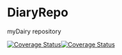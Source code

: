 # DiaryRepo
myDairy repository


[![Coverage Status](https://coveralls.io/repos/github/uwimpuhwe/Diary/badge.svg?branch=master)](https://coveralls.io/github/uwimpuhwe/Diary?branch=master)[![Coverage Status](https://coveralls.io/repos/github/uwimpuhwe/Diary/badge.svg?branch=master)](https://coveralls.io/github/uwimpuhwe/Diary?branch=master)

